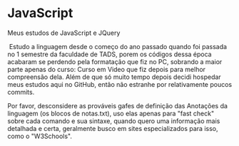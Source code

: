 # JavaScript

 Meus estudos de JavaScript e JQuery

 Estudo a linguagem desde o começo do ano passado quando foi passada no 1 semestre da faculdade de TADS, porem os códigos dessa época acabaram se perdendo pela formatação que fiz no PC, sobrando a maior parte apenas do curso: Curso em Video que fiz depois para melhor compreensão dela. Além de que só muito tempo depois decidi hospedar meus estudos aqui no GitHub, então não estranhe por relativamente poucos commits.



Por favor, desconsidere as prováveis gafes de definição das Anotações da linguagem (os blocos de notas.txt), uso elas apenas para "fast check" sobre cada comando e sua sintaxe, quando quero uma informação mais detalhada e certa, geralmente busco em sites especializados para isso, como o "W3Schools".
